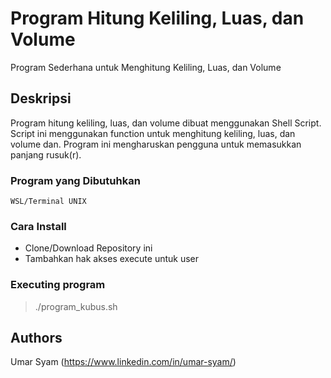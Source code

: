 # Program Hitung Keliling, Luas, dan Volume

Program Sederhana untuk Menghitung Keliling, Luas, dan Volume

## Deskripsi

Program hitung keliling, luas, dan volume dibuat menggunakan Shell Script. Script ini menggunakan function untuk menghitung keliling, luas, dan volume dan. Program ini mengharuskan pengguna untuk memasukkan panjang rusuk(r).

### Program yang Dibutuhkan

```
WSL/Terminal UNIX
```

### Cara Install

* Clone/Download Repository ini
* Tambahkan hak akses execute untuk user

### Executing program
> ./program_kubus.sh

## Authors
Umar Syam (https://www.linkedin.com/in/umar-syam/)

